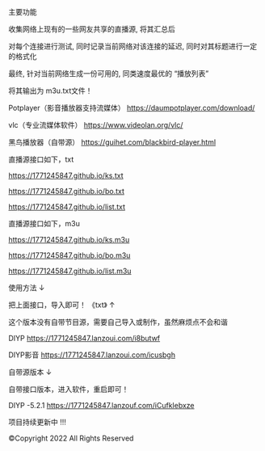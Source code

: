 主要功能

收集网络上现有的一些网友共享的直播源, 将其汇总后

对每个连接进行测试, 同时记录当前网络对该连接的延迟, 同时对其标题进行一定的格式化

最终, 针对当前网络生成一份可用的, 同类速度最优的 “播放列表”

将其输出为 m3u.txt文件！

Potplayer（影音播放器支持流媒体） https://daumpotplayer.com/download/

vlc（专业流媒体软件） https://www.videolan.org/vlc/

黑鸟播放器（自带源） https://guihet.com/blackbird-player.html

直播源接口如下，txt

https://1771245847.github.io/ks.txt

https://1771245847.github.io/bo.txt

https://1771245847.github.io/list.txt

直播源接口如下，m3u

https://1771245847.github.io/ks.m3u

https://1771245847.github.io/bo.m3u

https://1771245847.github.io/list.m3u

使用方法   ↓

把上面接口，导入即可！ 《txt》 ↑

这个版本没有自带节目源，需要自己导入或制作，虽然麻烦点不会和谐

DIYP https://1771245847.lanzoui.com/i8butwf 

DIYP影音 https://1771245847.lanzoui.com/icusbgh

自带源版本   ↓

自带接口版本，进入软件，重启即可！

DIYP -5.2.1 https://1771245847.lanzouf.com/iCufklebxze

项目持续更新中 !!!

©Copyright 2022 All Rights Reserved 
